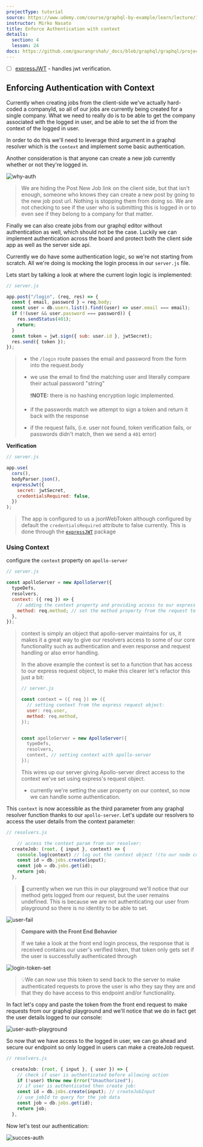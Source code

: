 ```yaml
---
projectType: tutorial
source: https://www.udemy.com/course/graphql-by-example/learn/lecture/16580146#overview
instructor: Mirko Nasato
title: Enforce Authentication with context
details:
  section: 4
  lesson: 24
docs: https://github.com/gaurangrshah/_docs/blob/graphql/graphql/projects/udemy/graphql-job-board/setup.md
---
```




- [ ] [expressJWT](https://github.com/auth0/express-jwt) - handles jwt verification.





## Enforcing Authentication with Context

Currently when creating jobs from the client-side we've actually hard-coded a companyId, so all of our jobs are currently being created for a single company. What we need to really do is to be able to get the company associated with the logged in user, and be able to set the id from the context of the logged in user. 

In order to do this we'll need to leverage third argument in a graphql resolver which is the `context` and implement some basic authentication.

Another consideration is that anyone can create a new job currently whether or not they're logged in. 

![why-auth](https://tva1.sinaimg.cn/large/007S8ZIlly1gjs68vyu8ig30to0q6qv8.gif)

> We are hiding the Post New Job link on the client side, but that isn't enough, someone who knows they can create a new post by going to the new job post url. Nothing is stopping them from doing so. We are not checking to see if the user who is submitting this is logged in or to even see if they belong to a company for that matter. 



Finally we can also create jobs from our graphql editor without authentication as well, which should not be the case. Luckily we can implement authentication across the board and protect both the client side app as well as the server side api. 



Currently we do have some authentication logic, so we're not starting from scratch. All we're doing is mocking the login process in our `server.js` file.

Lets start by talking a look at where the current login logic is implemented:

```js
// server.js

app.post("/login", (req, res) => {
  const { email, password } = req.body;
  const user = db.users.list().find((user) => user.email === email);
  if (!(user && user.password === password)) {
    res.sendStatus(401);
    return;
  }
  const token = jwt.sign({ sub: user.id }, jwtSecret);
  res.send({ token });
});
```

> - the `/login` route passes the email and password from the form into the request.body
>
> - we use the email to find the matching user and literally compare their actual password "string"  
>
>   ❗️**NOTE:** there is no hashing encryption logic implemented. 
>
> - if the passwords match we attempt to sign a token and return it back with the response
>
> - if the request fails, (i.e. user not found, token verification fails, or passwords didn't match, then we send a `401` error)



**Verification**

```js
// server.js

app.use(
  cors(),
  bodyParser.json(),
  expressJwt({
    secret: jwtSecret,
    credentialsRequired: false,
  })
);
```

> The app is configured to us a jsonWebToken although configured by default the `credentialsRequired` attribute to false currently. This is done through the [`expressJWT`](https://github.com/auth0/express-jwt) package



### Using Context

configure the `context` property on `apollo-server`

```js
// server.js

const apolloServer = new ApolloServer({
  typeDefs,
  resolvers,
  context: ({ req }) => {
    // adding the context property and providing access to our express request:
    method: req.method; // set the method property from the request to context
  },
});

```

> context is simply an object that apollo-server maintains for us, it makes it a great way to give our resolvers access to some of our core functionality such as authentication and even response and request handling or also error handling. 
>
> In the above example the context is set to a function that has access to our express request object, to make this clearer let's refactor this just a bit:
>
> ```js
> // server.js
> 
> const context = ({ req }) => ({
>   // setting context from the express request object:
>   user: req.user,
>   method: req.method,
> });
> 
> 
> const apolloServer = new ApolloServer({
>   typeDefs,
>   resolvers,
>   context, // setting context with apollo-server
> });
> ```
>
> This wires up our server giving Apollo-server direct access to the context we've set using express's request object.
>
> - currently we're setting the user property on our context, so now we can handle some authentication.



This `context` is now accessible as the third parameter from any graphql resolver function thanks to our `apollo-server`. Let's update our resolvers to access the user details from the context parameter:

```js
// resolvers.js

	// access the context param from our resolver:
  createJob: (root, { input }, context) => {
    console.log(context) // log out the context object !(to our node console)
    const id = db.jobs.create(input);
    const job = db.jobs.get(id);
    return job;
  },
```

> 🚧 currently when we run this in our playground we'll notice that our method gets logged from our request, but the user remains undefined. This is because we are not authenticating our user from playground so there is no identity to be able to set. 

![user-fail](https://tva1.sinaimg.cn/large/007S8ZIlly1gjs98jtvt8g30to0p4x6r.gif)

> **Compare with the Front End Behavior**
>
> If we take a look at the front end login process, the response that is received contains our user's verified token, that token only gets set if the user is successfully authenticated through 

![login-token-set](https://tva1.sinaimg.cn/large/007S8ZIlly1gjs8u0lqvvg30to0q6b2k.gif)

> 💡We can now use this token to send back to the server to make authenticated requests to prove the user is who they say they are and that they do have access to this endpoint and/or functionality. 

In fact let's copy and paste the token from the front end request to make requests from our graphql playground and we'll notice that we do in fact get the user details logged to our console:

![user-auth-playground](https://tva1.sinaimg.cn/large/007S8ZIlly1gjs9e9k14kg30to0p4npk.gif)



So now that we have access to the logged in user, we can go ahead and secure our endpoint so only logged in users can make a createJob request. 

```js
// resolvers.js

  createJob: (root, { input }, { user }) => {
    // check if user is authenticated before allowing action
    if (!user) throw new Error("Unauthorized");
    // if user is authenticated then create job:
    const id = db.jobs.create(input); // createJobInput
    // use jobId to query for the job data
    const job = db.jobs.get(id);
    return job;
  },
```



Now let's test our authentication:

![succes-auth](https://tva1.sinaimg.cn/large/007S8ZIlly1gjs9so97krg30to0p4qvj.gif)